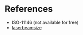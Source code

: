 # References

 - ISO-11146 (not available for free)
 - [laserbeamsize](https://laserbeamsize.readthedocs.io/en/latest)